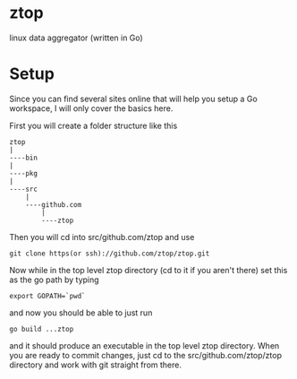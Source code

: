 ztop
====

linux data aggregator (written in Go)

Setup
===========

Since you can find several sites online that will help you setup a Go workspace, 
I will only cover the basics here.

First you will create a folder structure like this

    ztop
    |
    ----bin
    |
    ----pkg
    |
    ----src
        | 
        ----github.com
            |
            ----ztop

Then you will cd into src/github.com/ztop and use 

`git clone https(or ssh)://github.com/ztop/ztop.git`

Now while in the top level ztop directory (cd to it if you aren't there) 
set this as the go path by typing 

``export GOPATH=`pwd` ``

and now you should be able to just run

`go build ...ztop`

and it should produce an executable in the top level ztop directory. When you are 
ready to commit changes, just cd to the src/github.com/ztop/ztop directory and work 
with git straight from there.
